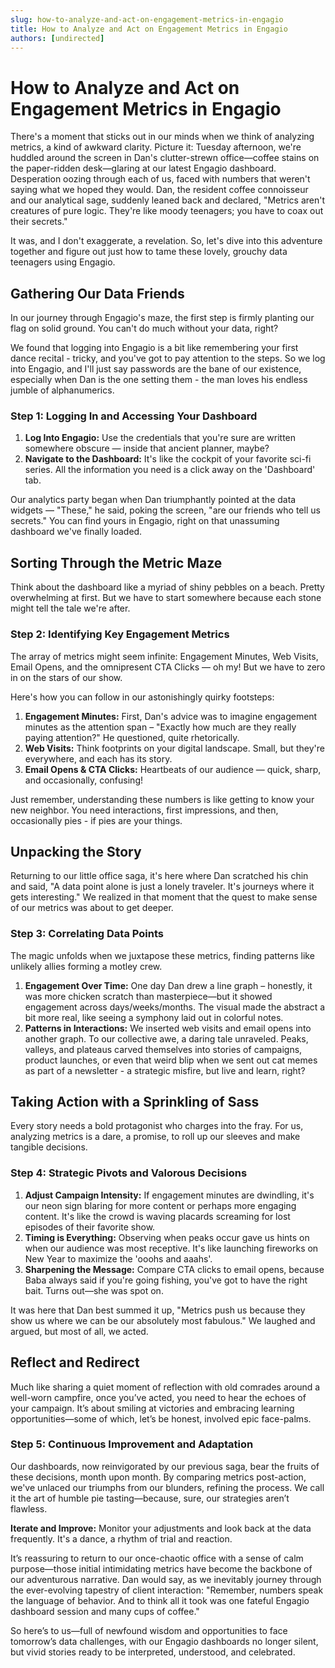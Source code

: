 ```yaml
---
slug: how-to-analyze-and-act-on-engagement-metrics-in-engagio
title: How to Analyze and Act on Engagement Metrics in Engagio
authors: [undirected]
---
```



# How to Analyze and Act on Engagement Metrics in Engagio

There's a moment that sticks out in our minds when we think of analyzing metrics, a kind of awkward clarity. Picture it: Tuesday afternoon, we're huddled around the screen in Dan's clutter-strewn office—coffee stains on the paper-ridden desk—glaring at our latest Engagio dashboard. Desperation oozing through each of us, faced with numbers that weren't saying what we hoped they would. Dan, the resident coffee connoisseur and our analytical sage, suddenly leaned back and declared, "Metrics aren't creatures of pure logic. They're like moody teenagers; you have to coax out their secrets."

It was, and I don't exaggerate, a revelation. So, let's dive into this adventure together and figure out just how to tame these lovely, grouchy data teenagers using Engagio.

## Gathering Our Data Friends

In our journey through Engagio's maze, the first step is firmly planting our flag on solid ground. You can't do much without your data, right?

We found that logging into Engagio is a bit like remembering your first dance recital - tricky, and you've got to pay attention to the steps. So we log into Engagio, and I'll just say passwords are the bane of our existence, especially when Dan is the one setting them - the man loves his endless jumble of alphanumerics.

### Step 1: Logging In and Accessing Your Dashboard

1. **Log Into Engagio:** Use the credentials that you're sure are written somewhere obscure — inside that ancient planner, maybe?
2. **Navigate to the Dashboard:** It's like the cockpit of your favorite sci-fi series. All the information you need is a click away on the 'Dashboard' tab.

Our analytics party began when Dan triumphantly pointed at the data widgets — "These," he said, poking the screen, "are our friends who tell us secrets." You can find yours in Engagio, right on that unassuming dashboard we've finally loaded.

## Sorting Through the Metric Maze

Think about the dashboard like a myriad of shiny pebbles on a beach. Pretty overwhelming at first. But we have to start somewhere because each stone might tell the tale we're after.

### Step 2: Identifying Key Engagement Metrics

The array of metrics might seem infinite: Engagement Minutes, Web Visits, Email Opens, and the omnipresent CTA Clicks — oh my! But we have to zero in on the stars of our show.

Here's how you can follow in our astonishingly quirky footsteps:

1. **Engagement Minutes:** First, Dan's advice was to imagine engagement minutes as the attention span – "Exactly how much are they really paying attention?" He questioned, quite rhetorically.
2. **Web Visits:** Think footprints on your digital landscape. Small, but they're everywhere, and each has its story.
3. **Email Opens & CTA Clicks:** Heartbeats of our audience — quick, sharp, and occasionally, confusing!

Just remember, understanding these numbers is like getting to know your new neighbor. You need interactions, first impressions, and then, occasionally pies - if pies are your things.

## Unpacking the Story

Returning to our little office saga, it's here where Dan scratched his chin and said, "A data point alone is just a lonely traveler. It's journeys where it gets interesting." We realized in that moment that the quest to make sense of our metrics was about to get deeper.

### Step 3: Correlating Data Points

The magic unfolds when we juxtapose these metrics, finding patterns like unlikely allies forming a motley crew.

1. **Engagement Over Time:** One day Dan drew a line graph – honestly, it was more chicken scratch than masterpiece—but it showed engagement across days/weeks/months. The visual made the abstract a bit more real, like seeing a symphony laid out in colorful notes.
2. **Patterns in Interactions:** We inserted web visits and email opens into another graph. To our collective awe, a daring tale unraveled. Peaks, valleys, and plateaus carved themselves into stories of campaigns, product launches, or even that weird blip when we sent out cat memes as part of a newsletter - a strategic misfire, but live and learn, right?

## Taking Action with a Sprinkling of Sass

Every story needs a bold protagonist who charges into the fray. For us, analyzing metrics is a dare, a promise, to roll up our sleeves and make tangible decisions. 

### Step 4: Strategic Pivots and Valorous Decisions

1. **Adjust Campaign Intensity:** If engagement minutes are dwindling, it's our neon sign blaring for more content or perhaps more engaging content. It's like the crowd is waving placards screaming for lost episodes of their favorite show.
2. **Timing is Everything:** Observing when peaks occur gave us hints on when our audience was most receptive. It's like launching fireworks on New Year to maximize the 'ooohs and aaahs'. 
3. **Sharpening the Message:** Compare CTA clicks to email opens, because Baba always said if you're going fishing, you've got to have the right bait. Turns out—she was spot on.

It was here that Dan best summed it up, "Metrics push us because they show us where we can be our absolutely most fabulous." We laughed and argued, but most of all, we acted.

## Reflect and Redirect

Much like sharing a quiet moment of reflection with old comrades around a well-worn campfire, once you’ve acted, you need to hear the echoes of your campaign. It’s about smiling at victories and embracing learning opportunities—some of which, let’s be honest, involved epic face-palms.

### Step 5: Continuous Improvement and Adaptation

Our dashboards, now reinvigorated by our previous saga, bear the fruits of these decisions, month upon month. By comparing metrics post-action, we've unlaced our triumphs from our blunders, refining the process. We call it the art of humble pie tasting—because, sure, our strategies aren’t flawless.

**Iterate and Improve:** Monitor your adjustments and look back at the data frequently. It's a dance, a rhythm of trial and reaction.

It’s reassuring to return to our once-chaotic office with a sense of calm purpose—those initial intimidating metrics have become the backbone of our adventurous narrative. Dan would say, as we inevitably journey through the ever-evolving tapestry of client interaction: "Remember, numbers speak the language of behavior. And to think all it took was one fateful Engagio dashboard session and many cups of coffee."

So here’s to us—full of newfound wisdom and opportunities to face tomorrow’s data challenges, with our Engagio dashboards no longer silent, but vivid stories ready to be interpreted, understood, and celebrated.
